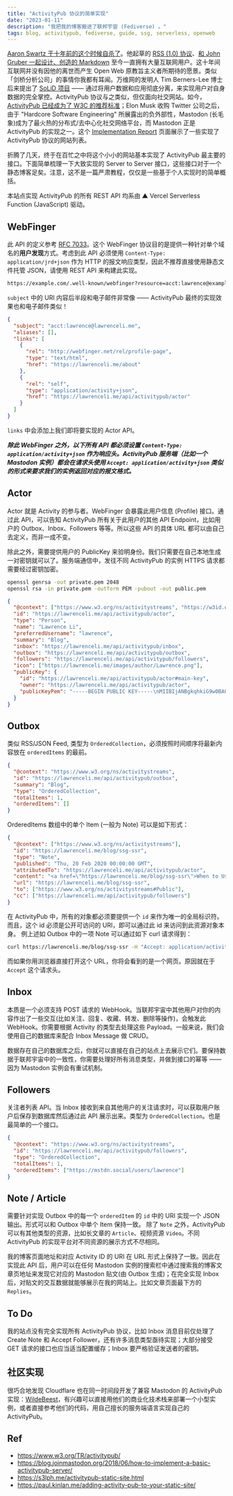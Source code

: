 ```yaml
---
title: "ActivityPub 协议的简单实现"
date: "2023-01-11"
description: "我把我的博客搬进了联邦宇宙 (Fediverse) 。"
tags: blog, activitypub, fediverse, guide, ssg, serverless, openweb
---
```


[Aaron Swartz 于十年前的这个时候自杀了](https://www.nytimes.com/2013/01/13/technology/aaron-swartz-internet-activist-dies-at-26.html)。他起草的 [RSS (1.0) 协议](https://web.resource.org/rss/1.0/)、[和 John Gruber 一起设计、创造的 Markdown](https://daringfireball.net/projects/markdown/) 至今一直拥有大量互联网用户。这十年间互联网并没有因他的离世而产生 Open Web 原教旨主义者所期待的愿景。类似「剑桥分析公司」的事情你我都有耳闻。万维网的发明人 Tim Berners-Lee 博士后来提出了 [SoLiD 项目](https://solidproject.org/) —— 通过将用户数据和应用彻底分离，来实现用户对自身数据的完全掌控。ActivityPub 协议与之类似，但仅面向社交网站。如今，[ActivityPub 已经成为了 W3C 的推荐标准](https://www.w3.org/TR/activitypub/)；Elon Musk 收购 Twitter 公司之后，由于 "Hardcore Software Engineering" 所展露出的负外部性，Mastodon (长毛象)成为了最火热的分布式/去中心化社交网络平台，而 Mastodon 正是 ActivityPub 的实现之一。这个 [Implementation Report](https://activitypub.rocks/implementation-report/) 页面展示了一些实现了 ActivityPub 协议的网站列表。

折腾了几天，终于在百忙之中将这个小小的网站基本实现了 ActivityPub 最主要的接口。下面简单梳理一下大致实现的 Server to Server 接口，这些接口对于一个静态博客足矣。注意，这不是一篇严肃教程，仅仅是一些基于个人实现时的简单概括。

本站点实现 ActivityPub 的所有 REST API 均系由 ▲ Vercel Serverless Function (JavaScript) 驱动。

## WebFinger

此 API 的定义参考 [RFC 7033](https://www.rfc-editor.org/rfc/rfc7033.html)。这个 WebFinger 协议目的是提供一种针对单个域名的**用户发现**方式。考虑到此 API 必须使用 `Content-Type: application/jrd+json` 作为 HTTP 的报文响应类型，因此不推荐直接使用静态文件托管 JSON，请使用 REST API 来构建此实现。

```txt
https://example.com/.well-known/webfinger?resource=acct:lawrence@example.com
```

`subject` 中的 URI 内容后半段和电子邮件非常像 —— ActivityPub 最终的实现效果也和电子邮件类似！

```json
{
  "subject": "acct:lawrence@lawrenceli.me",
  "aliases": [],
  "links": [
    {
      "rel": "http://webfinger.net/rel/profile-page",
      "type": "text/html",
      "href": "https://lawrenceli.me/about"
    },
    {
      "rel": "self",
      "type": "application/activity+json",
      "href": "https://lawrenceli.me/api/activitypub/actor"
    }
  ]
}
```

`links` 中会添加上我们即将要实现的 Actor API。

**_除此 WebFinger 之外，以下所有 API 都必须设置 `Content-Type: application/activity+json` 作为响应头。ActivityPub 服务端（比如一个 Mastodon 实例）都会在请求头使用 `Accept: application/activity+json` 类似的形式来要求我们的实例返回对应的报文格式。_**

## Actor

Actor 就是 Activity 的参与者。WebFinger 会暴露此用户信息 (Profile) 接口。通过此 API，可以告知 ActivityPub 所有关于此用户的其他 API Endpoint，比如用户的 Outbox、Inbox、Followers 等等。所以这些 API 的具体 URL 都可以由自己去定义，而非一成不变。

除此之外，需要提供用户的 PublicKey 来验明身份。我们只需要在自己本地生成一对密钥就可以了。服务端通信中，发往不同 ActivityPub 的实例 HTTPS 请求都需要经过密钥加密。

```bash
openssl genrsa -out private.pem 2048
openssl rsa -in private.pem -outform PEM -pubout -out public.pem
```

```json
{
  "@context": ["https://www.w3.org/ns/activitystreams", "https://w3id.org/security/v1"],
  "id": "https://lawrenceli.me/api/activitypub/actor",
  "type": "Person",
  "name": "Lawrence Li",
  "preferredUsername": "lawrence",
  "summary": "Blog",
  "inbox": "https://lawrenceli.me/api/activitypub/inbox",
  "outbox": "https://lawrenceli.me/api/activitypub/outbox",
  "followers": "https://lawrenceli.me/api/activitypub/followers",
  "icon": ["https://lawrenceli.me/images/author/Lawrence.png"],
  "publicKey": {
    "id": "https://lawrenceli.me/api/activitypub/actor#main-key",
    "owner": "https://lawrenceli.me/api/activitypub/actor",
    "publicKeyPem": "-----BEGIN PUBLIC KEY-----\nMIIBIjANBgkqhkiG9w0BAQEFAAOCAQ8AMIIBCgKCAQEA0RHqCKo3Zl+ZmwsyJUFe\niUBYdiWQe6C3W+d89DEzAEtigH8bI5lDWW0Q7rT60eppaSnoN3ykaWFFOrtUiVJT\nNqyMBz3aPbs6BpAE5lId9aPu6s9MFyZrK5QtuWfAGwv9VZPwUHrEJCFiY1G5IgK/\n+ZErSKYUTUYw2xSAZnLkalMFTRmLbmj8SlWp/5fryQd4jyRX/tBlsyFs/qvuwBtw\nuGSkWgTIMAYV71Wny9ns+Nwr4HYfF5eo2zInpwIYTCEbil79HcikUUTTO/vMMoqx\n46IiHcMj0SPlzDXxelZgqm0ojK2Z7BGudjvwSbWq/GtLoaXHeMUVpcOCtpyvtLr2\nYwIDAQAB\n-----END PUBLIC KEY-----"
  }
}
```

## Outbox

类似 RSS/JSON Feed, 类型为 `OrderedCollection`，必须按照时间顺序将最新内容放在 `orderedItems` 的最前。

```json
{
  "@context": "https://www.w3.org/ns/activitystreams",
  "id": "https://lawrenceli.me/api/activitypub/outbox",
  "summary": "Blog",
  "type": "OrderedCollection",
  "totalItems": 1,
  "orderedItems": []
}
```

OrderedItems 数组中的单个 Item (一般为 Note) 可以是如下形式：

```json
{
  "@context": ["https://www.w3.org/ns/activitystreams"],
  "id": "https://lawrenceli.me/blog/ssg-ssr",
  "type": "Note",
  "published": "Thu, 20 Feb 2020 00:00:00 GMT",
  "attributedTo": "https://lawrenceli.me/api/activitypub/actor",
  "content": "<a href=\"https://lawrenceli.me/blog/ssg-ssr\">When to Use Static Generation v.s. Server-side Rendering</a><br>SSG & SSR",
  "url": "https://lawrenceli.me/blog/ssg-ssr",
  "to": ["https://www.w3.org/ns/activitystreams#Public"],
  "cc": ["https://lawrenceli.me/api/activitypub/followers"]
}
```

在 ActivityPub 中，所有的对象都必须要提供一个 `id` 来作为唯一的全局标识符。而且，这个 id 必须是公开可访问的 URI，即可以通过此 id 来访问到此资源对象本身。 例上述如 Outbox 中的一项 Note 可以通过如下 curl 请求得到：

```bash
curl https://lawrenceli.me/blog/ssg-ssr -H "Accept: application/activity+json"
```

而如果你用浏览器直接打开这个 URL，你将会看到的是一个网页。原因就在于 `Accept` 这个请求头。

## Inbox

本质是一个必须支持 POST 请求的 WebHook。当联邦宇宙中其他用户对你的内容作出了一些交互(比如关注、回复、收藏、转发、删除等操作)，会触发此 WebHook。你需要根据 Activity 的类型去处理这些 Payload。一般来说，我们会使用自己的数据库来配合 Inbox Message 做 CRUD。

数据存在自己的数据库之后，你就可以直接在自己的站点上去展示它们。要保持数据于联邦宇宙中的一致性，你需要处理好所有消息类型，并做到接口的幂等 —— 因为 Mastodon 实例会有重试机制。

## Followers

关注者列表 API。当 Inbox 接收到来自其他用户的关注请求时，可以获取用户账户后保存到数据库然后通过此 API 展示出来。类型为 `OrderedCollection`。也是最简单的一个接口。

```json
{
  "@context": "https://www.w3.org/ns/activitystreams",
  "id": "https://lawrenceli.me/api/activitypub/followers",
  "type": "OrderedCollection",
  "totalItems": 1,
  "orderedItems": ["https://mstdn.social/users/lawrence"]
}
```

## Note / Article

需要针对实现 Outbox 中的每一个 `orderedItem` 的 `id` 中的 URI 实现一个 JSON 输出。形式可以和 Outbox 中单个 Item 保持一致。
除了 `Note` 之外，ActivityPub 可以有其他类型的资源，比如长文章的 `Article`、视频资源 `Video`。不同 ActivityPub 的实现平台对不同资源的展示方式不尽相同。

我的博客页面地址和对应 Activity ID 的 URI 在 URL 形式上保持了一致。因此在实现此 API 后，用户可以在任何 Mastodon 实例的搜索栏中通过搜索我的博客文章页地址来发现它对应的 Mastodon 贴文(由 Outbox 生成)；在完全实现 Inbox 后，对贴文的交互数据就能够展示在我的网站上。比如文章页面最下方的 `Replies`。

## To Do

我的站点没有完全实现所有 ActivityPub 协议，比如 Inbox 消息目前仅处理了 Create Note 和 Accept Follower，还有许多消息类型亟待实现；大部分接受 GET 请求的接口也应当适当配置缓存；Inbox 要严格验证发送者的密钥。

## 社区实现

很巧合地发现 Cloudflare 也在同一时间段开发了兼容 Mastodon 的 ActivityPub 实现：[WildeBeest](https://github.com/cloudflare/wildebeest)，有兴趣可以直接用他们的商业化技术栈来部署一个小型实例，或者直接参考他们的代码，用自己擅长的服务端语言实现自己的 ActivityPub。

<div>
  <github user="cloudflare" repo="wildebeest"></github>
</div>

## Ref

- <https://www.w3.org/TR/activitypub/>
- <https://blog.joinmastodon.org/2018/06/how-to-implement-a-basic-activitypub-server/>
- <https://s3lph.me/activitypub-static-site.html>
- <https://paul.kinlan.me/adding-activity-pub-to-your-static-site/>
